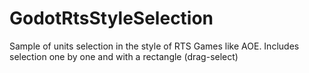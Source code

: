 # GodotRtsStyleSelection
Sample of units selection in the style of RTS Games like AOE. Includes selection one by one and with a rectangle (drag-select)
